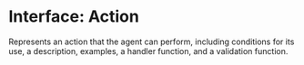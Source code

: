 # Interface: Action

Represents an action that the agent can perform, including conditions for its use, a description, examples, a handler function, and a validation function.
